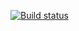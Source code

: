 [![Build status](https://travis-ci.org/jcowman2/travis-lab.svg?master)](https://travis-ci.org/jcowman2)